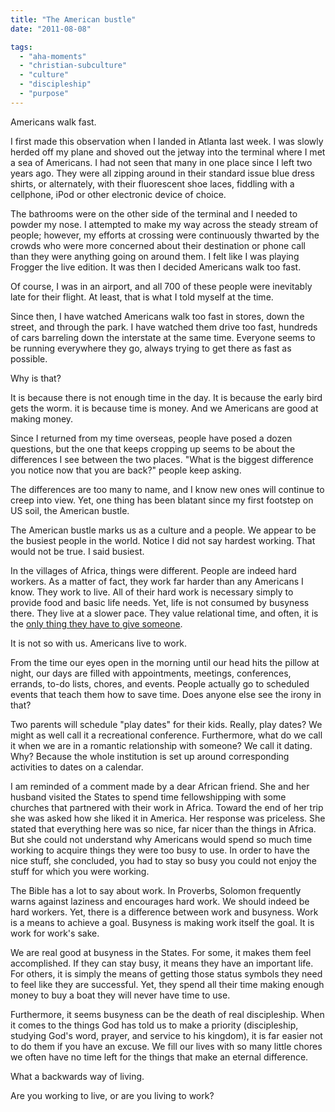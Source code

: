 ```yaml
---
title: "The American bustle"
date: "2011-08-08"

tags: 
  - "aha-moments"
  - "christian-subculture"
  - "culture"
  - "discipleship"
  - "purpose"
---
```


Americans walk fast.

I first made this observation when I landed in Atlanta last week. I was slowly herded off my plane and shoved out the jetway into the terminal where I met a sea of Americans. I had not seen that many in one place since I left two years ago. They were all zipping around in their standard issue blue dress shirts, or alternately, with their fluorescent shoe laces, fiddling with a cellphone, iPod or other electronic device of choice.

The bathrooms were on the other side of the terminal and I needed to powder my nose. I attempted to make my way across the steady stream of people; however, my efforts at crossing were continuously thwarted by the crowds who were more concerned about their destination or phone call than they were anything going on around them. I felt like I was playing Frogger the live edition. It was then I decided Americans walk too fast.

Of course, I was in an airport, and all 700 of these people were inevitably late for their flight. At least, that is what I told myself at the time.

Since then, I have watched Americans walk too fast in stores, down the street, and through the park. I have watched them drive too fast, hundreds of cars barreling down the interstate at the same time. Everyone seems to be running everywhere they go, always trying to get there as fast as possible.

Why is that?

It is because there is not enough time in the day. It is because the early bird gets the worm. it is because time is money. And we Americans are good at making money.

Since I returned from my time overseas, people have posed a dozen questions, but the one that keeps cropping up seems to be about the differences I see between the two places. "What is the biggest difference you notice now that you are back?" people keep asking.

The differences are too many to name, and I know new ones will continue to creep into view. Yet, one thing has been blatant since my first footstep on US soil, the American bustle.

The American bustle marks us as a culture and a people. We appear to be the busiest people in the world. Notice I did not say hardest working. That would not be true. I said busiest.

In the villages of Africa, things were different. People are indeed hard workers. As a matter of fact, they work far harder than any Americans I know. They work to live. All of their hard work is necessary simply to provide food and basic life needs. Yet, life is not consumed by busyness there. They live at a slower pace. They value relational time, and often, it is the [only thing they have to give someone](http://blog.keelancook.com/2010/12/on-gift-giving-part-2.html "On gift-giving – Part 2").

It is not so with us. Americans live to work.

From the time our eyes open in the morning until our head hits the pillow at night, our days are filled with appointments, meetings, conferences, errands, to-do lists, chores, and events. People actually go to scheduled events that teach them how to save time. Does anyone else see the irony in that?

Two parents will schedule "play dates" for their kids. Really, play dates? We might as well call it a recreational conference. Furthermore, what do we call it when we are in a romantic relationship with someone? We call it dating. Why? Because the whole institution is set up around corresponding activities to dates on a calendar.

I am reminded of a comment made by a dear African friend. She and her husband visited the States to spend time fellowshipping with some churches that partnered with their work in Africa. Toward the end of her trip she was asked how she liked it in America. Her response was priceless. She stated that everything here was so nice, far nicer than the things in Africa. But she could not understand why Americans would spend so much time working to acquire things they were too busy to use. In order to have the nice stuff, she concluded, you had to stay so busy you could not enjoy the stuff for which you were working.

The Bible has a lot to say about work. In Proverbs, Solomon frequently warns against laziness and encourages hard work. We should indeed be hard workers. Yet, there is a difference between work and busyness. Work is a means to achieve a goal. Busyness is making work itself the goal. It is work for work's sake.

We are real good at busyness in the States. For some, it makes them feel accomplished. If they can stay busy, it means they have an important life. For others, it is simply the means of getting those status symbols they need to feel like they are successful. Yet, they spend all their time making enough money to buy a boat they will never have time to use.

Furthermore, it seems busyness can be the death of real discipleship. When it comes to the things God has told us to make a priority (discipleship, studying God's word, prayer, and service to his kingdom), it is far easier not to do them if you have an excuse. We fill our lives with so many little chores we often have no time left for the things that make an eternal difference.

What a backwards way of living.

Are you working to live, or are you living to work?
